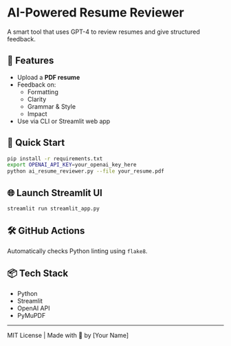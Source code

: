 # AI-Powered Resume Reviewer

A smart tool that uses GPT-4 to review resumes and give structured feedback.

## 🚀 Features
- Upload a **PDF resume**
- Feedback on:
  - Formatting
  - Clarity
  - Grammar & Style
  - Impact
- Use via CLI or Streamlit web app

## 🧪 Quick Start

```bash
pip install -r requirements.txt
export OPENAI_API_KEY=your_openai_key_here
python ai_resume_reviewer.py --file your_resume.pdf
```

## 🌐 Launch Streamlit UI

```bash
streamlit run streamlit_app.py
```

## 🛠 GitHub Actions

Automatically checks Python linting using `flake8`.

## 📦 Tech Stack
- Python
- Streamlit
- OpenAI API
- PyMuPDF

---
MIT License | Made with 💼 by [Your Name]
